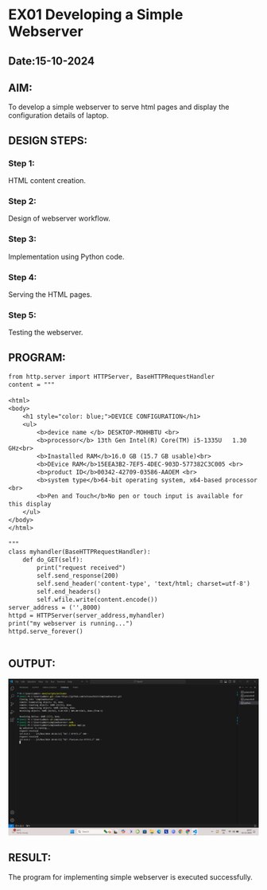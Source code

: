 # EX01 Developing a Simple Webserver
## Date:15-10-2024

## AIM:
To develop a simple webserver to serve html pages and display the configuration details of laptop.

## DESIGN STEPS:
### Step 1: 
HTML content creation.

### Step 2:
Design of webserver workflow.

### Step 3:
Implementation using Python code.

### Step 4:
Serving the HTML pages.

### Step 5:
Testing the webserver.

## PROGRAM:

```
from http.server import HTTPServer, BaseHTTPRequestHandler
content = """

<html>
<body>
    <h1 style="color: blue;">DEVICE CONFIGURATION</h1>
    <ul>
        <b>device name </b> DESKTOP-MOHHBTU <br>
        <b>processor</b> 13th Gen Intel(R) Core(TM) i5-1335U   1.30 GHz<br>
        <b>Inastalled RAM</b>16.0 GB (15.7 GB usable)<br>
        <b>DEvice RAM</b>15EEA3B2-7EF5-4DEC-903D-577382C3C005 <br>
        <b>product ID</b>00342-42709-03586-AAOEM <br>
        <b>system type</b>64-bit operating system, x64-based processor <br>
        <b>Pen and Touch</b>No pen or touch input is available for this display
    </ul>
</body>
</html>

"""
class myhandler(BaseHTTPRequestHandler):
    def do_GET(self):
        print("request received")
        self.send_response(200)
        self.send_header('content-type', 'text/html; charset=utf-8')
        self.end_headers()
        self.wfile.write(content.encode())
server_address = ('',8000)
httpd = HTTPServer(server_address,myhandler)
print("my webserver is running...")
httpd.serve_forever()


```

## OUTPUT:



![alt text](<Screenshot (12).png>)

## RESULT:
The program for implementing simple webserver is executed successfully.
